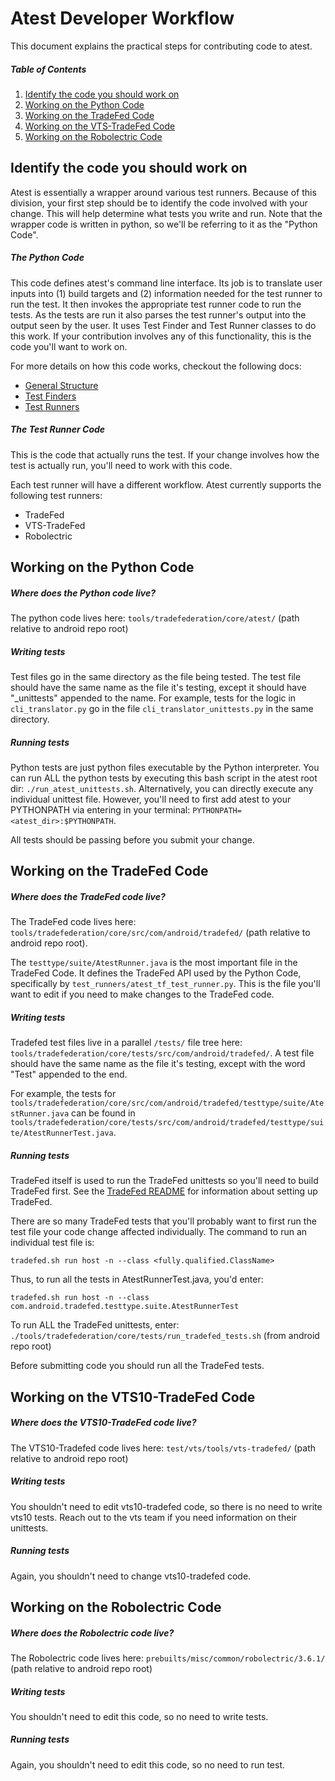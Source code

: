 # Atest Developer Workflow

This document explains the practical steps for contributing code to atest.

##### Table of Contents
1. [Identify the code you should work on](#identify-the-code-you-should-work-on)
2. [Working on the Python Code](#working-on-the-python-code)
3. [Working on the TradeFed Code](#working-on-the-tradefed-code)
4. [Working on the VTS-TradeFed Code](#working-on-the-vts-tradefed-code)
5. [Working on the Robolectric Code](#working-on-the-robolectric-code)


## <a name="what-code">Identify the code you should work on</a>

Atest is essentially a wrapper around various test runners. Because of
this division, your first step should be to identify the code
involved with your change. This will help determine what tests you write
and run.  Note that the wrapper code is written in python, so we'll be
referring to it as the "Python Code".

##### The Python Code

This code defines atest's command line interface.
Its job is to translate user inputs into (1) build targets and (2)
information needed for the test runner to run the test. It then invokes
the appropriate test runner code to run the tests. As the tests
are run it also parses the test runner's output into the output seen by
the user. It uses Test Finder and Test Runner classes to do this work.
If your contribution involves any of this functionality, this is the
code you'll want to work on.

<p>For more details on how this code works, checkout the following docs:

 - [General Structure](./atest_structure.md)
 - [Test Finders](./develop_test_finders.md)
 - [Test Runners](./develop_test_runners.md)

##### The Test Runner Code

This is the code that actually runs the test. If your change
involves how the test is actually run, you'll need to work with this
code.

Each test runner will have a different workflow. Atest currently
supports the following test runners:
- TradeFed
- VTS-TradeFed
- Robolectric


## <a name="working-on-the-python-code">Working on the Python Code</a>

##### Where does the Python code live?

The python code lives here: `tools/tradefederation/core/atest/`
(path relative to android repo root)

##### Writing tests

Test files go in the same directory as the file being tested. The test
file should have the same name as the file it's testing, except it
should have "_unittests" appended to the name. For example, tests
for the logic in `cli_translator.py` go in the file
`cli_translator_unittests.py` in the same directory.


##### Running tests

Python tests are just python files executable by the Python interpreter.
You can run ALL the python tests by executing this bash script in the
atest root dir: `./run_atest_unittests.sh`. Alternatively, you can
directly execute any individual unittest file. However, you'll need to
first add atest to your PYTHONPATH via entering in your terminal:
`PYTHONPATH=<atest_dir>:$PYTHONPATH`.

All tests should be passing before you submit your change.

## <a name="working-on-the-tradefed-code">Working on the TradeFed Code</a>

##### Where does the TradeFed code live?

The TradeFed code lives here:
`tools/tradefederation/core/src/com/android/tradefed/` (path relative
to android repo root).

The `testtype/suite/AtestRunner.java` is the most important file in
the TradeFed Code. It defines the TradeFed API used
by the Python Code, specifically by
`test_runners/atest_tf_test_runner.py`. This is the file you'll want
to edit if you need to make changes to the TradeFed code.


##### Writing tests

Tradefed test files live in a parallel `/tests/` file tree here:
`tools/tradefederation/core/tests/src/com/android/tradefed/`.
A test file should have the same name as the file it's testing,
except with the word "Test" appended to the end. <p>
For example, the tests for `tools/tradefederation/core/src/com/android/tradefed/testtype/suite/AtestRunner.java`
can be found in `tools/tradefederation/core/tests/src/com/android/tradefed/testtype/suite/AtestRunnerTest.java`.

##### Running tests

TradeFed itself is used to run the TradeFed unittests so you'll need
to build TradeFed first. See the
[TradeFed README](../../README.md) for information about setting up
TradeFed. <p>
There are so many TradeFed tests that you'll probably want to
first run the test file your code change affected individually. The
command to run an individual test file is:<br>

`tradefed.sh run host -n --class <fully.qualified.ClassName>`

Thus, to run all the tests in AtestRunnerTest.java, you'd enter:

`tradefed.sh run host -n --class com.android.tradefed.testtype.suite.AtestRunnerTest`

To run ALL the TradeFed unittests, enter:
`./tools/tradefederation/core/tests/run_tradefed_tests.sh`
(from android repo root)

Before submitting code you should run all the TradeFed tests.

## <a name="working-on-the-vts-tradefed-code">Working on the VTS10-TradeFed Code</a>

##### Where does the VTS10-TradeFed code live?

The VTS10-Tradefed code lives here: `test/vts/tools/vts-tradefed/`
(path relative to android repo root)

##### Writing tests

You shouldn't need to edit vts10-tradefed code, so there is no
need to write vts10 tests. Reach out to the vts team
if you need information on their unittests.

##### Running tests

Again, you shouldn't need to change vts10-tradefed code.

## <a name="working-on-the-robolectric-code">Working on the Robolectric Code</a>

##### Where does the Robolectric code live?

The Robolectric code lives here: `prebuilts/misc/common/robolectric/3.6.1/`
(path relative to android repo root)

##### Writing tests

You shouldn't need to edit this code, so no need to write tests.

##### Running tests

Again, you shouldn't need to edit this code, so no need to run test.
